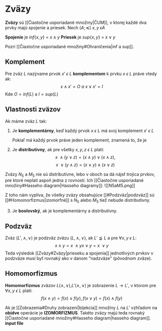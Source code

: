 # Zväzy
**Zväzy** sú [[Čiastočne usporiadané množiny|ČUM]], v ktorej každé dva prvky majú spojenie a priesek.
Nech $(A;\preceq)\ x,y\ \epsilon A$

**Spojenie** je $inf\{x,y\}$ = $x \wedge y$
**Priesek** je $sup\{x,y\}$ = $x \vee y$

Pozri [[Čiastočne usporiadané množiny#Ohraničenia|inf a sup]].

## Komplement
Pre zväz $L$ nazývame prvok $x'\ \epsilon\ L$ **komplementom** k prvku $x\ \epsilon\ L$ práve vtedy ak:
$$
x \wedge x' = O\ a\ x \vee x' = I
$$
Kde $O = inf(L)$ a $I = sup(L)$

## Vlastnosti zväzov
Ak máme zväz $L$ tak:
1. Je **komplementárny**, keď každý prvok $x\ \epsilon\ L$ má svoj komplement $x'\ \epsilon\ L$
	
	Pokiaľ má každý prvok práve jeden komplement, znamená to, že je
2. Je **distributívny**, ak pre všetky $x,y,z\ \epsilon\ L$ platí:
$$
x\ \wedge(y\vee z) = (x\wedge y)\vee (x\wedge z),
$$
$$
x\ \vee(y\wedge z) = (x\vee y)\wedge (x\vee z)
$$

Zväzy $N_5$ a $M_5$ nie sú distributívne, lebo v oboch sa dá nájsť trojica prvkov, pre ktoré neplatí aspoň jedna z rovností. Ich [[Čiastočne usporiadané množiny#Hasseho diagram|Hasseho diagramy]]:
![[N5aM5.png]]


Z toho nám vyplíva, že všetky zväzy obsahujúce [[#Podzväz|podzväz]] sú [[#Homomorfizmus|izomorfné]] s $N_5$ alebo $M_5$ tiež nebude distributívny.

3. Je **boolovský**, ak je komplementárny a distributívny.

## Podzväz
Zväz $(L',\wedge,\vee)$ je podzväz zväzu $(L,\wedge,\vee)$, ak $L'\leqq L$ a pre $\forall x,y\ \epsilon\ L$:
$$
x\wedge y = x\ \wedge y
x\vee y = x\ \vee y
$$
Teda výsledok [[Zväzy#Zväzy|prieseku a spojenia]] jednotlivých prvkov v podzväze musí byť rovnaký ako v danom "nadzväze" (pôvodnom zväze).

## Homomorfizmus
**Homomorfizmus** zväzov $L(\wedge,\vee)$,$L'(\wedge,\vee)$ je zobrazenie $L\rightarrow L'$, v ktorom pre $\forall x,y\ \epsilon\ L$ platí:
$$
f(x\wedge y) = f(x)\vee f(y),
f(x\vee y) = f(x) \wedge f(y)
$$

Ak je [[Zobrazenia#Druhy zobrazení|bijekcia]] množiny $L$ na $L'$ vzhľadom na **obidve** operácie je **IZOMORFIZMUS**. Takéto zväzy majú teda rovnaký [[Čiastočne usporiadané množiny#Hasseho diagram|hasseho diagram]]. 
__input file__